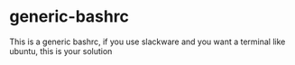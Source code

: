 # generic-bashrc
This is a generic bashrc, if you use slackware and you want a terminal like ubuntu, this is your solution

